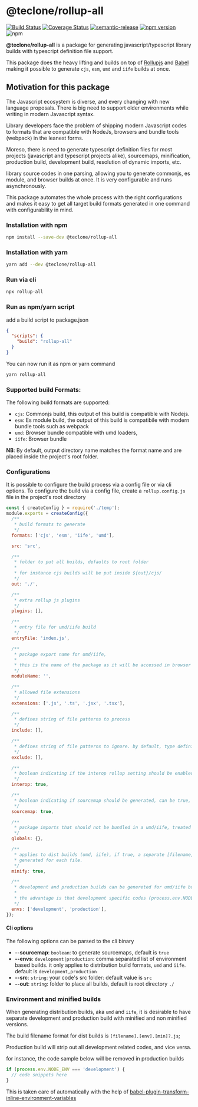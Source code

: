 # @teclone/rollup-all

[![Build Status](https://travis-ci.org/teclone/rollup-all.svg?branch=master)](https://travis-ci.org/teclone/rollup-all)
[![Coverage Status](https://coveralls.io/repos/github/teclone/rollup-all/badge.svg?branch=master)](https://coveralls.io/github/teclone/rollup-all?branch=master)
[![semantic-release](https://img.shields.io/badge/%20%20%F0%9F%93%A6%F0%9F%9A%80-semantic--release-e10079.svg)](https://github.com/semantic-release/semantic-release)
[![npm version](https://badge.fury.io/js/%40teclone%2Frollup-all.svg)](https://badge.fury.io/js/%40teclone%2Frollup-all)
![npm](https://img.shields.io/npm/dt/%40teclone%2Frollup-all.svg)

**@teclone/rollup-all** is a package for generating javascript/typescript library builds with typescript definition file support.

This package does the heavy lifting and builds on top of [Rollupjs](https://rollupjs.org/) and [Babel](https://babeljs.io/) making it possible to generate `cjs`, `esm`, `umd` and `iife` builds at once.

## Motivation for this package

The Javascript ecosystem is diverse, and every changing with new language proposals. There is big need to support older environments while writing in modern Javascript syntax.

Library developers face the problem of shipping modern Javascript codes to formats that are compatible with NodeJs, browsers and bundle tools (webpack) in the leanest forms.

Moreso, there is need to generate typescript definition files for most projects (javascript and typescript projects alike), sourcemaps, minification, production build, development build, resolution of dynamic imports, etc.

library source codes in one parsing, allowing you to generate commonjs, es module, and browser builds at once. It is very configurable and runs asynchronously.

This package automates the whole process with the right configurations and makes it easy to get all target build formats generated in one command with configurability in mind.

### Installation with npm

```bash
npm install --save-dev @teclone/rollup-all
```

### Installation with yarn

```bash
yarn add --dev @teclone/rollup-all
```

### Run via cli

```bash
npx rollup-all
```

### Run as npm/yarn script

add a build script to package.json

```json
{
  "scripts": {
    "build": "rollup-all"
  }
}
```

You can now run it as npm or yarn command

```bash
yarn rollup-all
```

### Supported build Formats:

The following build formats are supported:

- `cjs`: Commonjs build, this output of this build is compatible with Nodejs.
- `esm`: Es module build, the output of this build is compatibile with modern bundle tools such as webpack
- `umd`: Browser bundle compatible with umd loaders,
- `iife`: Browser bundle

**NB**: By default, output directory name matches the format name and are placed inside the project's root folder.

### Configurations

It is possible to configure the build process via a config file or via cli options. To configure the build via a config file, create a `rollup.config.js` file in the project's root directory

```javascript
const { createConfig } = require('./temp');
module.exports = createConfig({
  /**
   * build formats to generate
   */
  formats: ['cjs', 'esm', 'iife', 'umd'],

  src: 'src',

  /**
   * folder to put all builds, defaults to root folder
   *
   * for instance cjs builds will be put inside ${out}/cjs/
   */
  out: './',

  /**
   * extra rollup js plugins
   */
  plugins: [],

  /**
   * entry file for umd/iife build
   */
  entryFile: 'index.js',

  /**
   * package export name for umd/iife,
   *
   * this is the name of the package as it will be accessed in browser windows (window.moduleName)
   */
  moduleName: '',

  /**
   * allowed file extensions
   */
  extensions: ['.js', '.ts', '.jsx', '.tsx'],

  /**
   * defines string of file patterns to process
   */
  include: [],

  /**
   * defines string of file patterns to ignore. by default, type definition files are ignore
   */
  exclude: [],

  /**
   * boolean indicating if the interop rollup setting should be enabled
   */
  interop: true,

  /**
   * boolean indicating if sourcemap should be generated, can be true, false, or 'inline'
   */
  sourcemap: true,

  /**
   * package imports that should not be bundled in a umd/iife, treated as externals
   */
  globals: {},

  /**
   * applies to dist builds (umd, iife), if true, a separate [filename].[env].min.js build will be
   * generated for each file.
   */
  minify: true,

  /**
   * development and production builds can be genereted for umd/iife builds
   *
   * the advantage is that development specific codes (process.env.NODE_ENV === 'development') will be removed in production build
   */
  envs: ['development', 'production'],
});
```

#### Cli options

The following options can be parsed to the cli binary

- **--sourcemap**: `boolean`: to generate sourcemaps, default is `true`
- **--envs**: `development|production`: comma separated list of environment based builds. it only applies to distribution build formats, `umd` and `iife`. default is `development,production`
- **--src**: `string`: your code's src folder: default value is `src`
- **--out**: `string`: folder to place all builds, default is root directory `./`

### Environment and minified builds

When generating distribution builds, aka `umd` and `iife`, it is desirable to have separate development and production build with minified and non minified versions.

The build filename format for dist builds is `[filename].[env].[min]?.js`;

Production build will strip out all development related codes, and vice versa.

for instance, the code sample below will be removed in production builds

```javascript
if (process.env.NODE_ENV === 'development') {
  // code snippets here
}
```

This is taken care of automatically with the help of [babel-plugin-transform-inline-environment-variables](https://babeljs.io/docs/babel-plugin-transform-inline-environment-variables)
